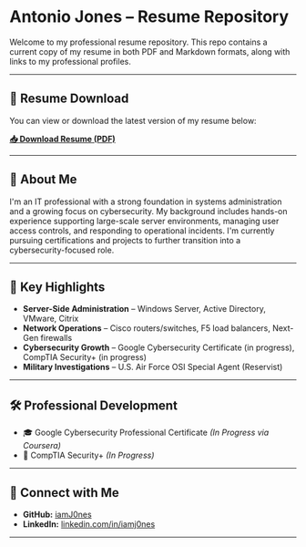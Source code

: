 # Antonio Jones – Resume Repository

Welcome to my professional resume repository. This repo contains a current copy of my resume in both PDF and Markdown formats, along with links to my professional profiles.

---

## 📄 Resume Download

You can view or download the latest version of my resume below:

**[📥 Download Resume (PDF)](./antonio-jones-resume.pdf)**

---

## 🧠 About Me

I'm an IT professional with a strong foundation in systems administration and a growing focus on cybersecurity. My background includes hands-on experience supporting large-scale server environments, managing user access controls, and responding to operational incidents. I'm currently pursuing certifications and projects to further transition into a cybersecurity-focused role.

---

## 🎯 Key Highlights
- **Server-Side Administration** – Windows Server, Active Directory, VMware, Citrix
- **Network Operations** – Cisco routers/switches, F5 load balancers, Next-Gen firewalls
- **Cybersecurity Growth** – Google Cybersecurity Certificate (in progress), CompTIA Security+ (in progress)
- **Military Investigations** – U.S. Air Force OSI Special Agent (Reservist)

---

## 🛠️ Professional Development
- 🎓 Google Cybersecurity Professional Certificate *(In Progress via Coursera)*
- 🔐 CompTIA Security+ *(In Progress)*

---

## 🔗 Connect with Me

- **GitHub:** [iamJ0nes](https://github.com/iamJ0nes)
- **LinkedIn:** [linkedin.com/in/iamj0nes](https://www.linkedin.com/in/iamj0nes)

---

